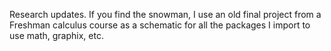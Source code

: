 Research updates. 
If you find the snowman, I use an old final project from a Freshman calculus course as a schematic for all the packages I import to use math, graphix, etc. 
